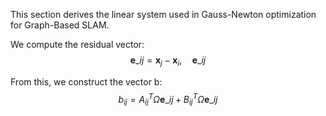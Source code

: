 
This section derives the linear system used in Gauss-Newton optimization for Graph-Based SLAM.

We compute the residual vector:
$$
\mathbf{e} \_{ij} = \mathbf{x}_j - \mathbf{x}_i, \quad \mathbf{e} \_{ij}
$$

From this, we construct the vector b:
$$
b_{ij} = A_{ij}^T \Omega \mathbf{e} \_{ij} + B_{ij}^T \Omega \mathbf{e} \_{ij}
$$
